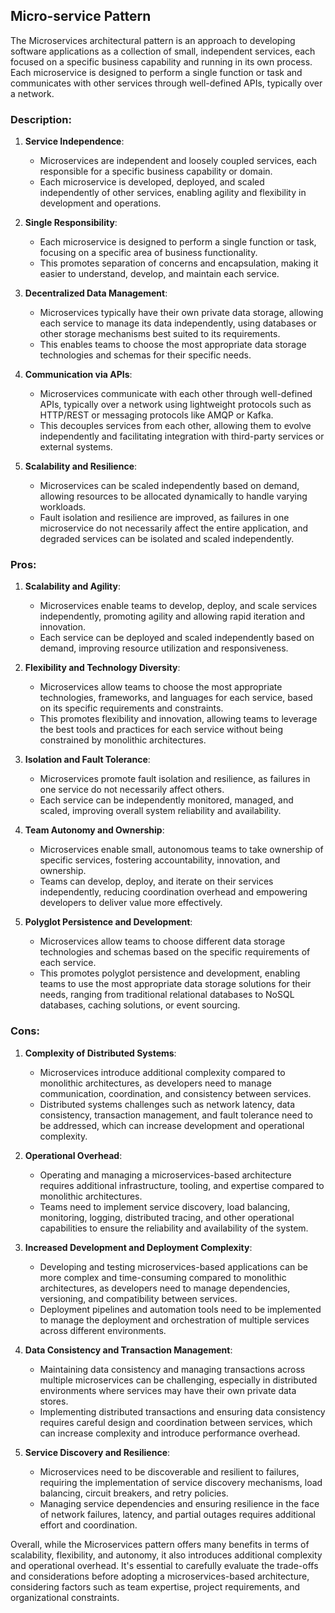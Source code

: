 ## Micro-service Pattern

The Microservices architectural pattern is an approach to developing software applications as a collection of small, independent services, each focused on a specific business capability and running in its own process. Each microservice is designed to perform a single function or task and communicates with other services through well-defined APIs, typically over a network.

### Description:

1. **Service Independence**:
   - Microservices are independent and loosely coupled services, each responsible for a specific business capability or domain.
   - Each microservice is developed, deployed, and scaled independently of other services, enabling agility and flexibility in development and operations.

2. **Single Responsibility**:
   - Each microservice is designed to perform a single function or task, focusing on a specific area of business functionality.
   - This promotes separation of concerns and encapsulation, making it easier to understand, develop, and maintain each service.

3. **Decentralized Data Management**:
   - Microservices typically have their own private data storage, allowing each service to manage its data independently, using databases or other storage mechanisms best suited to its requirements.
   - This enables teams to choose the most appropriate data storage technologies and schemas for their specific needs.

4. **Communication via APIs**:
   - Microservices communicate with each other through well-defined APIs, typically over a network using lightweight protocols such as HTTP/REST or messaging protocols like AMQP or Kafka.
   - This decouples services from each other, allowing them to evolve independently and facilitating integration with third-party services or external systems.

5. **Scalability and Resilience**:
   - Microservices can be scaled independently based on demand, allowing resources to be allocated dynamically to handle varying workloads.
   - Fault isolation and resilience are improved, as failures in one microservice do not necessarily affect the entire application, and degraded services can be isolated and scaled independently.

### Pros:

1. **Scalability and Agility**:
   - Microservices enable teams to develop, deploy, and scale services independently, promoting agility and allowing rapid iteration and innovation.
   - Each service can be deployed and scaled independently based on demand, improving resource utilization and responsiveness.

2. **Flexibility and Technology Diversity**:
   - Microservices allow teams to choose the most appropriate technologies, frameworks, and languages for each service, based on its specific requirements and constraints.
   - This promotes flexibility and innovation, allowing teams to leverage the best tools and practices for each service without being constrained by monolithic architectures.

3. **Isolation and Fault Tolerance**:
   - Microservices promote fault isolation and resilience, as failures in one service do not necessarily affect others.
   - Each service can be independently monitored, managed, and scaled, improving overall system reliability and availability.

4. **Team Autonomy and Ownership**:
   - Microservices enable small, autonomous teams to take ownership of specific services, fostering accountability, innovation, and ownership.
   - Teams can develop, deploy, and iterate on their services independently, reducing coordination overhead and empowering developers to deliver value more effectively.

5. **Polyglot Persistence and Development**:
   - Microservices allow teams to choose different data storage technologies and schemas based on the specific requirements of each service.
   - This promotes polyglot persistence and development, enabling teams to use the most appropriate data storage solutions for their needs, ranging from traditional relational databases to NoSQL databases, caching solutions, or event sourcing.

### Cons:

1. **Complexity of Distributed Systems**:
   - Microservices introduce additional complexity compared to monolithic architectures, as developers need to manage communication, coordination, and consistency between services.
   - Distributed systems challenges such as network latency, data consistency, transaction management, and fault tolerance need to be addressed, which can increase development and operational complexity.

2. **Operational Overhead**:
   - Operating and managing a microservices-based architecture requires additional infrastructure, tooling, and expertise compared to monolithic architectures.
   - Teams need to implement service discovery, load balancing, monitoring, logging, distributed tracing, and other operational capabilities to ensure the reliability and availability of the system.

3. **Increased Development and Deployment Complexity**:
   - Developing and testing microservices-based applications can be more complex and time-consuming compared to monolithic architectures, as developers need to manage dependencies, versioning, and compatibility between services.
   - Deployment pipelines and automation tools need to be implemented to manage the deployment and orchestration of multiple services across different environments.

4. **Data Consistency and Transaction Management**:
   - Maintaining data consistency and managing transactions across multiple microservices can be challenging, especially in distributed environments where services may have their own private data stores.
   - Implementing distributed transactions and ensuring data consistency requires careful design and coordination between services, which can increase complexity and introduce performance overhead.

5. **Service Discovery and Resilience**:
   - Microservices need to be discoverable and resilient to failures, requiring the implementation of service discovery mechanisms, load balancing, circuit breakers, and retry policies.
   - Managing service dependencies and ensuring resilience in the face of network failures, latency, and partial outages requires additional effort and coordination.

Overall, while the Microservices pattern offers many benefits in terms of scalability, flexibility, and autonomy, it also introduces additional complexity and operational overhead. It's essential to carefully evaluate the trade-offs and considerations before adopting a microservices-based architecture, considering factors such as team expertise, project requirements, and organizational constraints.